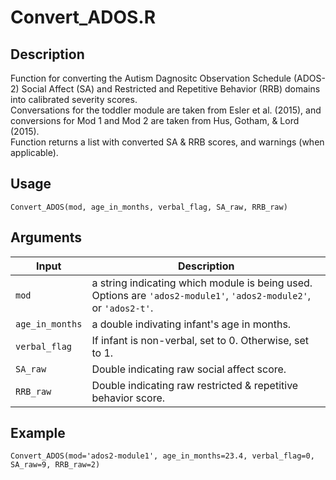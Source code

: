 # Convert_ADOS.R  
## Description  
Function for converting the Autism Dagnositc Observation Schedule (ADOS-2) Social Affect (SA) and Restricted and Repetitive Behavior (RRB) domains into calibrated severity scores.  
Conversations for the toddler module are taken from Esler et al. (2015), and conversions for Mod 1 and Mod 2 are taken from Hus, Gotham, & Lord (2015).  
Function returns a list with converted SA & RRB scores, and warnings (when applicable).  
## Usage  
`Convert_ADOS(mod, age_in_months, verbal_flag, SA_raw, RRB_raw)`  
## Arguments

Input         | Description
------------- | -------------   
`mod` | a string indicating which module is being used. Options are `'ados2-module1'`, `'ados2-module2'`, or `'ados2-t'`.  
`age_in_months` | a double indivating infant's age in months.  
`verbal_flag` | If infant is non-verbal, set to 0. Otherwise, set to 1.  
`SA_raw` | Double indicating raw social affect score.  
`RRB_raw` | Double indicating raw restricted & repetitive behavior score.  

## Example
`Convert_ADOS(mod='ados2-module1', age_in_months=23.4, verbal_flag=0, SA_raw=9, RRB_raw=2)`
